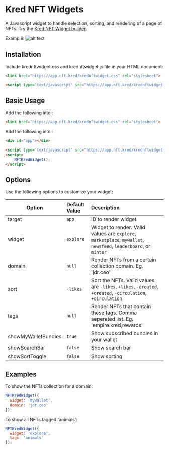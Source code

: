 
# Kred NFT Widgets
A Javascript widget to handle selection, sorting, and rendering of a page of NFTs. Try the [Kred NFT Widget builder](https://nftkred.github.io/Kred-NFT-Widgets/).

Example:
![alt text](https://raw.githubusercontent.com/PeopleBrowsr/Coin.Kred-Widgets/master/assets/preview-snippet.jpg)

## Installation
Include krednftwidget.css and krednftwidget.js file in your HTML document:
```html
<link href="https://app.nft.kred/krednftwidget.css" rel="stylesheet">

<script type="text/javascript" src="https://app.nft.kred/krednftwidget.js"></script>
```
## Basic Usage
Add the following into <head>:
```html
<link href="https://app.nft.kred/krednftwidget.css" rel="stylesheet">
```

Add the following into <body>:
```html
<div id="app"></div>

<script type="text/javascript" src="https://app.nft.kred/krednftwidget.js"></script>
<script>
	NFTKredWidget();
</script>
```
## Options
Use the following options to customize your widget:

| Option     | Default Value | Description |
| ---------- | :------------- | :----------- |
| target     | `app`| ID to render widget |
| widget     | `explore`     | Widget to render. Valid values are `explore`, `marketplace`, `mywallet`, `newsfeed`, `leaderboard`, or `minter` |
| domain     | `null`        | Render NFTs from a certain collection domain. Eg. 'jdr.ceo' |
| sort       | `-likes`      | Sort the NFTs. Valid values are `-likes`, `+likes`, `-created`, `+created`, `-circulation`, `+circulation` |
| tags       | `null`        | Render NFTs that contain these tags. Comma seperated list. Eg. 'empire.kred,rewards' |
| showMyWalletBundles | `true` | Show subscribed bundles in your wallet |
| showSearchBar | `false`     | Show search bar |
| showSortToggle | `false`    | Show sorting |

## Examples
To show the NFTs collection for a domain:
```javascript
NFTKredWidget({
  widget: 'mywallet',
  domain: 'jdr.ceo'
});
```

To show all NFTs tagged 'animals':
```javascript
NFTKredWidget({
  widget: 'explore',
  tags: 'animals'
});
```
